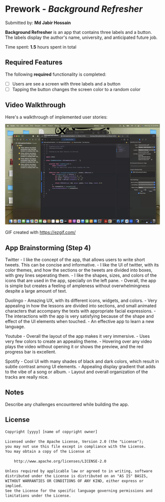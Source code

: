 # Prework - _Background Refresher_

Submitted by: **Md Jabir Hossain**

**Background Refresher** is an app that contains three labels and a button. The labels display
the author's name, university, and anticipated future job.

Time spent: **1.5** hours spent in total

## Required Features

The following **required** functionality is completed:

- [ ] Users are see a screen with three labels and a button
- [ ] Tapping the button changes the screen color to a random color

## Video Walkthrough

Here's a walkthrough of implemented user stories:

<img src='ezgif.com-video-to-gif.gif' title='Video Walkthrough' width='' alt='Video Walkthrough' />

<!-- Replace this with whatever GIF tool you used! -->

GIF created with https://ezgif.com/

<!-- Recommended tools:
[Kap](https://getkap.co/) for macOS
[ScreenToGif](https://www.screentogif.com/) for Windows
[peek](https://github.com/phw/peek) for Linux. -->

## App Brainstorming (Step 4)

Twitter - I like the concept of the app, that allows users to write short tweets. This can be concise and informative. - I like the UI of twitter, with its color themes, and how the sections or the tweets are divided into boxes, with grey lines seperating them. - I like the shapes, sizes, and colors of the icons that are used in the app, specially on the left pane. - Overall, the app is simple but creates a feeling of ampleness without overwhelmingness despite a large amount of text.

Duolingo - Amazing UX, with its different icons, widgets, and colors. - Very appealing in how the lessons are divided into sections, and small animated characters that accompany the texts with appropriate facial expressions. - The interactions with the app is very satisfying because of the shape and effect of the UI elements when touched. - An effective app to learn a new language.

Youtube - Overall the layout of the app makes it very immersive. - Uses very few colors to create an appealing theme. - Hovering over any video plays the video without opening it or shows the preview, and the red progress bar is excellent.

Spotify - Cool UI with many shades of black and dark colors, which result in subtle contrast among UI elements. - Appealing display gradient that adds to the vibe of a song or album. - Layout and overall organization of the tracks are really nice.

## Notes

Describe any challenges encountered while building the app.

## License

    Copyright [yyyy] [name of copyright owner]

    Licensed under the Apache License, Version 2.0 (the "License");
    you may not use this file except in compliance with the License.
    You may obtain a copy of the License at

        http://www.apache.org/licenses/LICENSE-2.0

    Unless required by applicable law or agreed to in writing, software
    distributed under the License is distributed on an "AS IS" BASIS,
    WITHOUT WARRANTIES OR CONDITIONS OF ANY KIND, either express or implied.
    See the License for the specific language governing permissions and
    limitations under the License.
